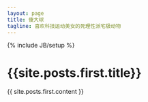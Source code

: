 ```yaml
---
layout: page
title: 傻大球
tagline: 喜欢科技运动美女的死理性派宅极动物
---
```

{% include JB/setup %}

<div class='index-post'>
    <h1>{{site.posts.first.title}}</h1>
    <div class='index-content'>{{ site.posts.first.content }}</div>
</div>